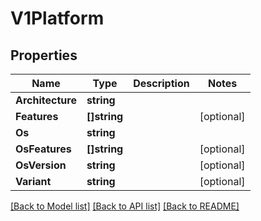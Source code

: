# V1Platform

## Properties

Name | Type | Description | Notes
------------ | ------------- | ------------- | -------------
**Architecture** | **string** |  | 
**Features** | **[]string** |  | [optional] 
**Os** | **string** |  | 
**OsFeatures** | **[]string** |  | [optional] 
**OsVersion** | **string** |  | [optional] 
**Variant** | **string** |  | [optional] 

[[Back to Model list]](../README.md#documentation-for-models) [[Back to API list]](../README.md#documentation-for-api-endpoints) [[Back to README]](../README.md)


